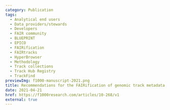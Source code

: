 ```yaml
---
category: Publication
tags:
  - Analytical end users
  - Data providers/stewards
  - Developers
  - FAIR community
  - BLUEPRINT
  - EPICO
  - FAIRification
  - FAIRtracks
  - HyperBrowser
  - Methodology
  - Track collections
  - Track Hub Registry
  - TrackFind
previewImg: f1000-manuscript-2021.png
title: Recommendations for the FAIRification of genomic track metadata
date: 2021-04-21
href: https://f1000research.com/articles/10-268/v1
external: true
---
```

